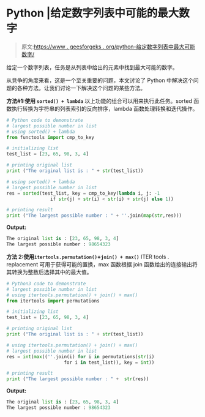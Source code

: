 # Python |给定数字列表中可能的最大数字

> 原文:[https://www . geesforgeks . org/python-给定数字列表中最大可能数字/](https://www.geeksforgeeks.org/python-largest-number-possible-from-list-of-given-numbers/)

给定一个数字列表，任务是从列表中给出的元素中找到最大可能的数字。

从竞争的角度来看，这是一个至关重要的问题，本文讨论了 Python 中解决这个问题的各种方法。让我们讨论一下解决这个问题的某些方法。

**方法#1:使用 `sorted() + lambda`**
以上功能的组合可以用来执行此任务。sorted 函数执行转换为字符串的列表索引的反向排序，lambda 函数处理转换和迭代操作。

```py
# Python code to demonstrate 
# largest possible number in list
# using sorted() + lambda
from functools import cmp_to_key

# initializing list 
test_list = [23, 65, 98, 3, 4]

# printing original list
print ("The original list is : " + str(test_list))

# using sorted() + lambda
# largest possible number in list 
res = sorted(test_list, key = cmp_to_key(lambda i, j: -1 
                if str(j) + str(i) < str(i) + str(j) else 1))

# printing result 
print ("The largest possible number : " + ''.join(map(str,res)))
```

**Output:**

```py
The original list is : [23, 65, 98, 3, 4]
The largest possible number : 98654323

```

**方法 2:使用`itertools.permutation()`+`join() + max()`**
ITER tools . replacement 可用于获得可能的置换，max 函数根据 join 函数给出的连接输出将其转换为整数后选择其中的最大值。

```py
# Python3 code to demonstrate 
# largest possible number in list
# using itertools.permutation() + join() + max()
from itertools import permutations

# initializing list 
test_list = [23, 65, 98, 3, 4]

# printing original list
print ("The original list is : " + str(test_list))

# using itertools.permutation() + join() + max()
# largest possible number in list 
res = int(max((''.join(i) for i in permutations(str(i) 
                     for i in test_list)), key = int))

# printing result 
print ("The largest possible number : " +  str(res))
```

**Output:**

```py
The original list is : [23, 65, 98, 3, 4]
The largest possible number : 98654323

```